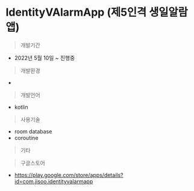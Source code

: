 # IdentityVAlarmApp (제5인격 생일알람앱)

> 개발기간
  * 2022년 5월 10일 ~ 진행중
  
> 개발환경
  * 
  
> 개발언어
  * kotlin
  
> 사용기술
  * room database
  * coroutine
  
> 기타
 
 
> 구글스토어
  * https://play.google.com/store/apps/details?id=com.jisoo.identityvalarmapp
